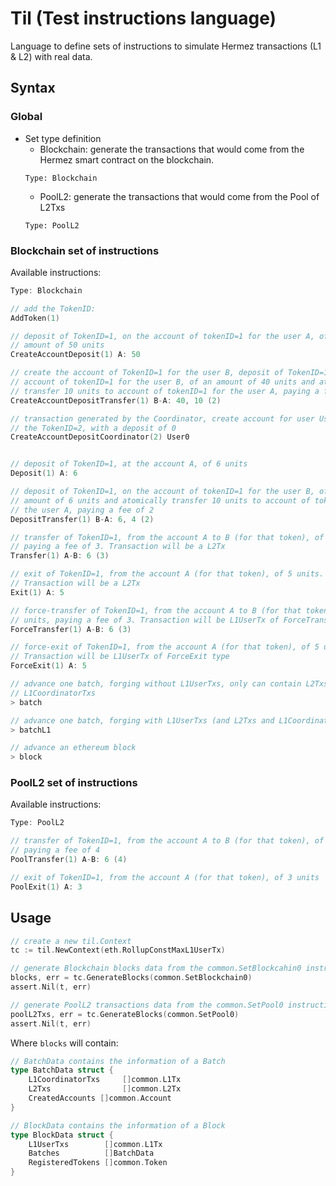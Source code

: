 # Til (Test instructions language)
Language to define sets of instructions to simulate Hermez transactions (L1 & L2) with real data.

## Syntax
### Global
- Set type definition
    - Blockchain: generate the transactions that would come from the Hermez smart contract on the blockchain.
	```
	Type: Blockchain
	```
    - PoolL2: generate the transactions that would come from the Pool of L2Txs
	```
	Type: PoolL2
	```

### Blockchain set of instructions
Available instructions:
```go
Type: Blockchain

// add the TokenID:
AddToken(1)

// deposit of TokenID=1, on the account of tokenID=1 for the user A, of an
// amount of 50 units
CreateAccountDeposit(1) A: 50

// create the account of TokenID=1 for the user B, deposit of TokenID=1, on the
// account of tokenID=1 for the user B, of an amount of 40 units and atomically
// transfer 10 units to account of tokenID=1 for the user A, paying a fee of 2
CreateAccountDepositTransfer(1) B-A: 40, 10 (2)

// transaction generated by the Coordinator, create account for user User0 for
// the TokenID=2, with a deposit of 0
CreateAccountDepositCoordinator(2) User0


// deposit of TokenID=1, at the account A, of 6 units
Deposit(1) A: 6

// deposit of TokenID=1, on the account of tokenID=1 for the user B, of an
// amount of 6 units and atomically transfer 10 units to account of tokenID=1 for
// the user A, paying a fee of 2
DepositTransfer(1) B-A: 6, 4 (2)

// transfer of TokenID=1, from the account A to B (for that token), of 6 units,
// paying a fee of 3. Transaction will be a L2Tx
Transfer(1) A-B: 6 (3)

// exit of TokenID=1, from the account A (for that token), of 5 units.
// Transaction will be a L2Tx
Exit(1) A: 5

// force-transfer of TokenID=1, from the account A to B (for that token), of 6
// units, paying a fee of 3. Transaction will be L1UserTx of ForceTransfer type
ForceTransfer(1) A-B: 6 (3)

// force-exit of TokenID=1, from the account A (for that token), of 5 units.
// Transaction will be L1UserTx of ForceExit type
ForceExit(1) A: 5

// advance one batch, forging without L1UserTxs, only can contain L2Txs and
// L1CoordinatorTxs
> batch

// advance one batch, forging with L1UserTxs (and L2Txs and L1CoordinatorTxs)
> batchL1

// advance an ethereum block
> block
```

### PoolL2 set of instructions
Available instructions:
```go
Type: PoolL2

// transfer of TokenID=1, from the account A to B (for that token), of 6 units,
// paying a fee of 4
PoolTransfer(1) A-B: 6 (4)

// exit of TokenID=1, from the account A (for that token), of 3 units
PoolExit(1) A: 3
```

## Usage
```go
// create a new til.Context
tc := til.NewContext(eth.RollupConstMaxL1UserTx)

// generate Blockchain blocks data from the common.SetBlockcahin0 instructions set
blocks, err = tc.GenerateBlocks(common.SetBlockchain0)
assert.Nil(t, err)

// generate PoolL2 transactions data from the common.SetPool0 instructions set
poolL2Txs, err = tc.GenerateBlocks(common.SetPool0)
assert.Nil(t, err)
```

Where `blocks` will contain:
```go
// BatchData contains the information of a Batch
type BatchData struct {
    L1CoordinatorTxs     []common.L1Tx
    L2Txs                []common.L2Tx
    CreatedAccounts []common.Account
}

// BlockData contains the information of a Block
type BlockData struct {
    L1UserTxs        []common.L1Tx
    Batches          []BatchData
    RegisteredTokens []common.Token
}
```
